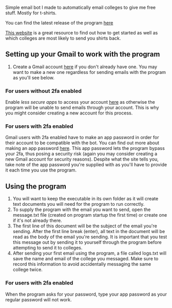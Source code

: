 Simple email bot I made to automatically email colleges to give me free stuff. Mostly for t-shirts.

You can find the latest release of the program [here](https://github.com/erose524/tshirt_bot/releases)

[This website](https://freecollegeshirts.weebly.com/) is a great resource to find out how to get started as well as which colleges are most likely to send you shirts back.

## Setting up your Gmail to work with the program
1. Create a Gmail account [here](https://accounts.google.com/SignUp) if you don't already have one. You may want to make a new one regardless for sending emails with the program as you'll see below.

### For users without 2fa enabled
Enable *less secure apps* to access your account [here](https://myaccount.google.com/u/2/lesssecureapps?pli=1&rapt=AEjHL4Nhwqo5YU9RfN7Q_tQV-Wg71VdgMdRuC6CcSx4nP7DolMzITP4l8FsaN3OWf2_ADM4ITKu1urpSWRML9cJAX6dvWD-fJQ) as otherwise the program will be unable to send emails through your account. This is why you might consider creating a new account for this process.
### For users with 2fa enabled
Gmail users with 2fa enabled have to make an app password in order for their account to be compatible with the bot. You can find out more about making an app password [here](https://support.google.com/accounts/answer/185833?hl=en). This app password lets the program bypass your 2fa, thus posing a security risk (again you may consider creating a new Gmail account for security reasons). Despite what the site tells you, take note of the app password you're supplied with as you'll have to provide it each time you use the program.

## Using the program
1. You will want to keep the executable in its own folder as it will create text documents you will need for the program to run correctly.
2. To supply the program with the email you want to send, open the message.txt file (created on program startup the first time) or create one if it's not already there.
3. The first line of this document will be the subject of the email you're sending. After the first line break (enter), all text in the document will be read as the body of the email you're sending. It is important that you test this message out by sending it to yourself through the program before attempting to send it to colleges.
4. After sending your first email using the program, a file called logs.txt will save the name and email of the college you messaged. Make sure to record this information to avoid accidentally messaging the same college twice.
### For users with 2fa enabled
When the program asks for your password, type your app password as your regular password will not work.
